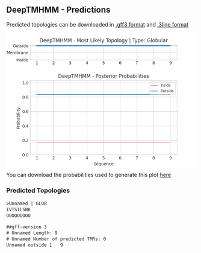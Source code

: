 ## DeepTMHMM - Predictions
Predicted topologies can be downloaded in [.gff3 format](TMRs.gff3) and [.3line format](predicted_topologies.3line)
![picture](plot.png)
You can download the probabilities used to generate this plot [here](Unnamed_probs.csv)
### Predicted Topologies
```
>Unnamed | GLOB
IVTSILSNK
OOOOOOOOO

```


```
##gff-version 3
# Unnamed Length: 9
# Unnamed Number of predicted TMRs: 0
Unnamed	outside	1	9				

```
